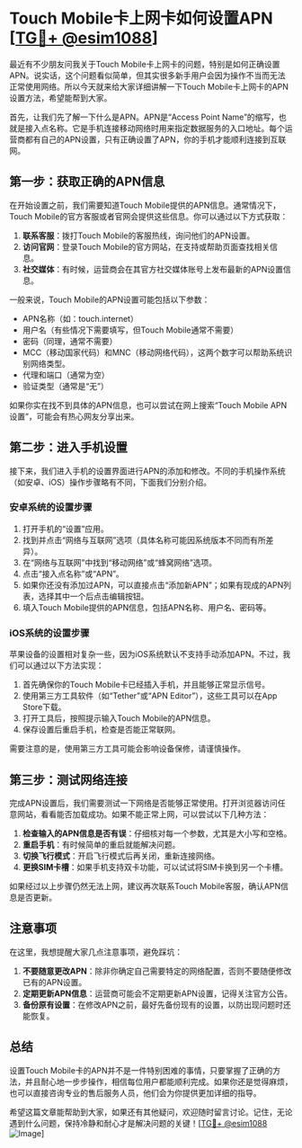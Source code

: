 # Touch Mobile卡上网卡如何设置APN [[TG💪+ @esim1088](https://t.me/s/esim1088)]

最近有不少朋友问我关于Touch Mobile卡上网卡的问题，特别是如何正确设置APN。说实话，这个问题看似简单，但其实很多新手用户会因为操作不当而无法正常使用网络。所以今天就来给大家详细讲解一下Touch Mobile卡上网卡的APN设置方法，希望能帮到大家。

首先，让我们先了解一下什么是APN。APN是“Access Point Name”的缩写，也就是接入点名称。它是手机连接移动网络时用来指定数据服务的入口地址。每个运营商都有自己的APN设置，只有正确设置了APN，你的手机才能顺利连接到互联网。

## 第一步：获取正确的APN信息

在开始设置之前，我们需要知道Touch Mobile提供的APN信息。通常情况下，Touch Mobile的官方客服或者官网会提供这些信息。你可以通过以下方式获取：

1. **联系客服**：拨打Touch Mobile的客服热线，询问他们的APN设置。
2. **访问官网**：登录Touch Mobile的官方网站，在支持或帮助页面查找相关信息。
3. **社交媒体**：有时候，运营商会在其官方社交媒体账号上发布最新的APN设置信息。

一般来说，Touch Mobile的APN设置可能包括以下参数：
- APN名称（如：touch.internet）
- 用户名（有些情况下需要填写，但Touch Mobile通常不需要）
- 密码（同理，通常不需要）
- MCC（移动国家代码）和MNC（移动网络代码），这两个数字可以帮助系统识别网络类型。
- 代理和端口（通常为空）
- 验证类型（通常是“无”）

如果你实在找不到具体的APN信息，也可以尝试在网上搜索“Touch Mobile APN设置”，可能会有热心网友分享出来。

## 第二步：进入手机设置

接下来，我们进入手机的设置界面进行APN的添加和修改。不同的手机操作系统（如安卓、iOS）操作步骤略有不同，下面我们分别介绍。

### 安卓系统的设置步骤

1. 打开手机的“设置”应用。
2. 找到并点击“网络与互联网”选项（具体名称可能因系统版本不同而有所差异）。
3. 在“网络与互联网”中找到“移动网络”或“蜂窝网络”选项。
4. 点击“接入点名称”或“APN”。
5. 如果你还没有添加过APN，可以直接点击“添加新APN”；如果有现成的APN列表，选择其中一个后点击编辑按钮。
6. 填入Touch Mobile提供的APN信息，包括APN名称、用户名、密码等。

### iOS系统的设置步骤

苹果设备的设置相对复杂一些，因为iOS系统默认不支持手动添加APN。不过，我们可以通过以下方法实现：

1. 首先确保你的Touch Mobile卡已经插入手机，并且能够正常显示信号。
2. 使用第三方工具软件（如“Tether”或“APN Editor”），这些工具可以在App Store下载。
3. 打开工具后，按照提示输入Touch Mobile的APN信息。
4. 保存设置后重启手机，检查是否能正常联网。

需要注意的是，使用第三方工具可能会影响设备保修，请谨慎操作。

## 第三步：测试网络连接

完成APN设置后，我们需要测试一下网络是否能够正常使用。打开浏览器访问任意网站，看看能否加载成功。如果不能正常上网，可以尝试以下几种方法：

1. **检查输入的APN信息是否有误**：仔细核对每一个参数，尤其是大小写和空格。
2. **重启手机**：有时候简单的重启就能解决问题。
3. **切换飞行模式**：开启飞行模式后再关闭，重新连接网络。
4. **更换SIM卡槽**：如果手机支持双卡功能，可以试试将SIM卡换到另一个卡槽。

如果经过以上步骤仍然无法上网，建议再次联系Touch Mobile客服，确认APN信息是否更新。

## 注意事项

在这里，我想提醒大家几点注意事项，避免踩坑：

1. **不要随意更改APN**：除非你确定自己需要特定的网络配置，否则不要随便修改已有的APN设置。
2. **定期更新APN信息**：运营商可能会不定期更新APN设置，记得关注官方公告。
3. **备份原有设置**：在修改APN之前，最好先备份现有的设置，以防出现问题时还能恢复。

## 总结

设置Touch Mobile卡的APN并不是一件特别困难的事情，只要掌握了正确的方法，并且耐心地一步步操作，相信每位用户都能顺利完成。如果你还是觉得麻烦，也可以直接咨询专业的售后服务人员，他们会为你提供更加详细的指导。

希望这篇文章能帮助到大家，如果还有其他疑问，欢迎随时留言讨论。记住，无论遇到什么问题，保持冷静和耐心才是解决问题的关键！[[TG💪+ @esim1088](https://t.me/s/esim1088) ![Image](https://i.postimg.cc/4NQfJmqS/Snipaste-2025-05-13-00-14-12.png)]